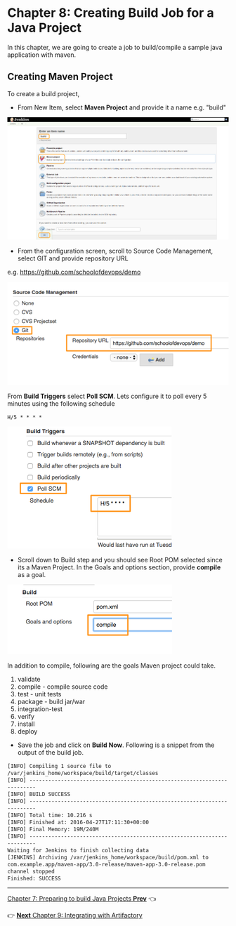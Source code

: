 # Chapter 8: Creating  Build Job for a Java Project

In this chapter, we are going to create a job to build/compile a sample java application with maven.

## Creating Maven Project

To create a build project,
* From New Item, select **Maven Project** and provide it a name e.g. "build"

![Maven Project](images/chap8/maven_proj.png)

* From the configuration screen, scroll to Source Code Management, select GIT and provide repository URL

e.g. https://github.com/schoolofdevops/demo

![GIT SCM](images/chap8/scm_git.png)

From **Build Triggers** select **Poll SCM**. Lets configure it to poll every 5 minutes using the following schedule

```
H/5 * * * *

```
![Poll SCM](images/chap8/poll_scm.png)


* Scroll down to Build step and you should see Root POM selected since its a Maven Project. In the Goals and options section, provide **compile** as a goal.

![Poll SCM](images/chap8/goal_compile.png)

In addition to compile, following are the goals Maven project could take.

1. validate
1. compile - compile source code
1. test - unit tests
1. package - build jar/war
1. integration-test
1. verify
1. install
1. deploy


* Save the job and click on **Build Now**.  Following is a snippet from the output of the build job.



```
[INFO] Compiling 1 source file to /var/jenkins_home/workspace/build/target/classes
[INFO] ------------------------------------------------------------------------
[INFO] BUILD SUCCESS
[INFO] ------------------------------------------------------------------------
[INFO] Total time: 10.216 s
[INFO] Finished at: 2016-04-27T17:11:30+00:00
[INFO] Final Memory: 19M/240M
[INFO] ------------------------------------------------------------------------
Waiting for Jenkins to finish collecting data
[JENKINS] Archiving /var/jenkins_home/workspace/build/pom.xml to com.example.app/maven-app/3.0-release/maven-app-3.0-release.pom
channel stopped
Finished: SUCCESS

```

----
[Chapter 7: Preparing to build Java  Projects **Prev**](https://github.com/schoolofdevops/learn-jenkins/blob/master/manuscript/070_preparing_for_java_builds.md) :point_left:

:point_right: [**Next** Chapter 9: Integrating with Artifactory](https://github.com/schoolofdevops/learn-jenkins/blob/master/manuscript/090_resolving_libs_from_artifactory.md)
